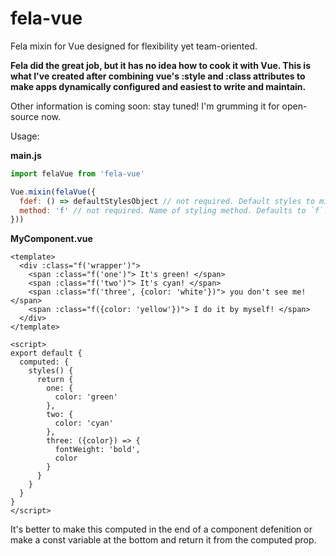 # fela-vue
Fela mixin for Vue designed for flexibility yet team-oriented.

**Fela did the great job, but it has no idea how to cook it with Vue.
This is what I've created after combining vue's :style and :class attributes to make apps dynamically configured and easiest to write and maintain.**

Other information is coming soon: stay tuned! I'm grumming it for open-source now.

Usage:

**main.js**
```javascript
import felaVue from 'fela-vue'

Vue.mixin(felaVue({
  fdef: () => defaultStylesObject // not required. Default styles to mix.
  method: 'f' // not required. Name of styling method. Defaults to `f`.
}))
```

**MyComponent.vue**
```vue
<template>
  <div :class="f('wrapper')">
    <span :class="f('one')"> It's green! </span>
    <span :class="f('two')"> It's cyan! </span>
    <span :class="f('three', {color: 'white'})"> you don't see me!</span>
    <span :class="f({color: 'yellow'})"> I do it by myself! </span>
  </div>
</template>

<script>
export default {
  computed: {
    styles() {
      return {
        one: {
          color: 'green'
        },
        two: {
          color: 'cyan'
        },
        three: ({color}) => {
          fontWeight: 'bold',
          color
        }
      }
    }
  }
}
</script>
```

It's better to make this computed in the end of a component defenition or make a const variable at the bottom and return it from the computed prop.

